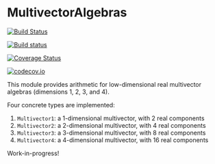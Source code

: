 # MultivectorAlgebras

[![Build Status](https://travis-ci.org/meirizarrygelpi/MultivectorAlgebras.jl.svg?branch=master)](https://travis-ci.org/meirizarrygelpi/MultivectorAlgebras.jl)

[![Build status](https://ci.appveyor.com/api/projects/status/4etl2u4wigb8vjvb?svg=true)](https://ci.appveyor.com/project/meirizarrygelpi/multivectoralgebras-jl)

[![Coverage Status](https://coveralls.io/repos/github/meirizarrygelpi/MultivectorAlgebras.jl/badge.svg?branch=master)](https://coveralls.io/github/meirizarrygelpi/MultivectorAlgebras.jl?branch=master)

[![codecov.io](http://codecov.io/github/meirizarrygelpi/MultivectorAlgebras.jl/coverage.svg?branch=master)](http://codecov.io/github/meirizarrygelpi/MultivectorAlgebras.jl?branch=master)

This module provides arithmetic for low-dimensional real multivector algebras (dimensions 1, 2, 3, and 4).

Four concrete types are implemented:

1. `Multivector1`: a 1-dimensional multivector, with 2 real components
1. `Multivector2`: a 2-dimensional multivector, with 4 real components
1. `Multivector3`: a 3-dimensional multivector, with 8 real components
1. `Multivector4`: a 4-dimensional multivector, with 16 real components

Work-in-progress!